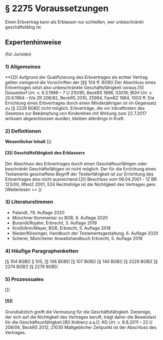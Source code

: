 # § 2275 Voraussetzungen
Einen Erbvertrag kann als Erblasser nur schließen, wer unbeschränkt geschäftsfähig ist.
## Expertenhinweise
(für Juristen)
### 1) Allgemeines
**[2](
Aufgrund der Qualifizierung des Erbvertrages als echter Vertrag gelten zwingend die Vorschriften der [§§ 104 ff. BGB]( Der Abschluss eines Erbvertrages setzt also unbeschränkte Geschäftsfähigkeit voraus.[1]( Düsseldorf Urt. v. 6.3.1998 – 7 U 210/95, BeckRS 1998, 03018; BGH Urt. v. 20.6.1984 – IVa ZR 206/82, BeckRS 2010, 25964, FamRZ 1984, 1003 ff.
Die Errichtung eines Erbvertrages durch einen Minderjährigen ist im Gegensatz zu [§ 2229 BGB]( nicht möglich. Erbverträge, die vor Inkrafttreten des Gesetzes zur Bekämpfung von Kinderehen mit Wirkung zum 22.7.2017 wirksam abgeschlossen wurden, bleiben allerdings in Kraft.
### 2) Definitionen
**Wesentlicher Inhalt**
[](
#### [3]( Geschäftsfähigkeit des Erblassers
Der Abschluss des Erbvertrages durch einen Geschäftsunfähigen oder beschränkt Geschäftsfähigen ist nicht möglich.
Der für die Errichtung eines Testaments geschaffene Begriff der Testierfähigkeit ist zur Errichtung des Erbvertrages also nicht ausreichend.[2]( Beschluss vom 06.04.2001 - 1Z BR 123/00, RNotZ 2001, 524
Rechtsfolge ist die Nichtigkeit des Vertrages gem.
[Weiterlesen >> ](
### 3) Literaturstimmen
* Palandt, 79. Auflage 2020  
* Münchner Kommentar zu BGB, 8. Auflage 2020  
* Burandt/Rojahn, Erbrecht, 3. Auflage 2019  
* Kroiß/Ann/Mayer, BGB, Erbrecht, 5. Auflage 2018  
* Nieder/Kössinger, Handbuch der Testamentsgestaltung, 6. Auflage 2020  
* Scherer, Münchener Anwaltshandbuch Erbrecht, 5. Auflage 2018
### 4) Häufige Paragraphenketten
[§ 104 BGB]( § 105, [§ 106 BGB]( [§ 107 BGB]( [§ 140 BGB]( [§ 2229 BGB]( [§ 2274 BGB]( [§ 2276 BGB](
### 5) Prozessuales
[](
#### [5](
Grundsätzlich greift die Vermutung für die Geschäftsfähigkeit. Derjenige, der sich auf die Nichtigkeit des Vertrages beruft, trägt daher die Beweislast für die Geschäftsunfähigkeit.[8]( Koblenz a.a.O; KG Urt. v. 8.8.2011 – 22 U 208/06, BeckRS 2012, 21030 Maßgeblicher Zeitpunkt ist der Abschluss des Vertrages.